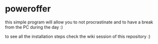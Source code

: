 # poweroffer

this simple program will allow you to not procrastinate and to have a break from the PC during the day :)

to see all the installation steps check the wiki session of this repository :)
